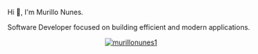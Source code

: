 Hi 👋, I'm Murillo Nunes.

Software Developer focused on building efficient and modern applications.

<div align="center">

[![murillonunes1](https://github-readme-stats.vercel.app/api/top-langs/?username=murillonunes1&layout=compact&theme=tokyonight)](https://github.com/anuraghazra/github-readme-stats)

</div>
